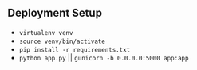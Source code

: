 ## Deployment Setup
* `virtualenv venv`
* `source venv/bin/activate`
* `pip install -r requirements.txt`
* `python app.py` || `gunicorn -b 0.0.0.0:5000 app:app`